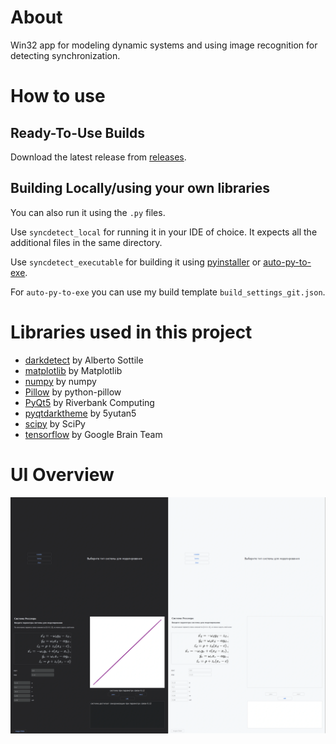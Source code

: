 # About
Win32 app for modeling dynamic systems and using image recognition for detecting synchronization.

# How to use

## Ready-To-Use Builds
Download the latest release from [releases](https://github.com/icosane/vervain/releases).

## Building Locally/using your own libraries
You can also run it using the ```.py``` files. 
>
Use ```syncdetect_local``` for running it in your IDE of choice. It expects all the additional files in the same directory.
>
Use ```syncdetect_executable``` for building it using [pyinstaller](https://pyinstaller.org/en/stable/) or [auto-py-to-exe](https://pypi.org/project/auto-py-to-exe/). 
>
For ```auto-py-to-exe``` you can use my build template ```build_settings_git.json```.

# Libraries used in this project

- [darkdetect](https://github.com/albertosottile/darkdetect) by Alberto Sottile
- [matplotlib](https://github.com/matplotlib/matplotlib) by Matplotlib
- [numpy](https://github.com/numpy/numpy) by numpy
- [Pillow](https://github.com/python-pillow/Pillow) by python-pillow 
- [PyQt5](https://pypi.org/project/PyQt5/) by Riverbank Computing 
- [pyqtdarktheme](https://github.com/5yutan5/PyQtDarkTheme) by 5yutan5
- [scipy](https://pypi.org/project/scipy/) by SciPy
- [tensorflow](https://github.com/tensorflow/tensorflow) by Google Brain Team

# UI Overview
<img src="./collage.webp" alt="ui" />
